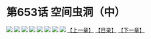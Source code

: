 # 第653话 空间虫洞（中）
![](https://mhpic.xiaomingtaiji.net/comic/D/斗破苍穹拆分版/653话/1.jpg-zymk.middle.webp)
![](https://mhpic.xiaomingtaiji.net/comic/D/斗破苍穹拆分版/653话/2.jpg-zymk.middle.webp)
![](https://mhpic.xiaomingtaiji.net/comic/D/斗破苍穹拆分版/653话/3.jpg-zymk.middle.webp)
![](https://mhpic.xiaomingtaiji.net/comic/D/斗破苍穹拆分版/653话/4.jpg-zymk.middle.webp)
![](https://mhpic.xiaomingtaiji.net/comic/D/斗破苍穹拆分版/653话/5.jpg-zymk.middle.webp)
![](https://mhpic.xiaomingtaiji.net/comic/D/斗破苍穹拆分版/653话/6.jpg-zymk.middle.webp)
![](https://mhpic.xiaomingtaiji.net/comic/D/斗破苍穹拆分版/653话/7.jpg-zymk.middle.webp)
![](https://mhpic.xiaomingtaiji.net/comic/D/斗破苍穹拆分版/653话/8.jpg-zymk.middle.webp)
[【上一章】](./652.md)
[【目录】](./README.md)
[【下一章】](./654.md)
